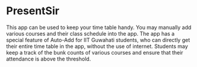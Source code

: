 # PresentSir

This app can be used to keep your time table handy. You may manually add various courses and their class schedule into the app. The app has a special feature of Auto-Add for IIT Guwahati students, who can directly get their entire time table in the app, without the use of internet. Students may keep a track of the bunk counts of various courses and ensure that their attendance is above the threshold.
